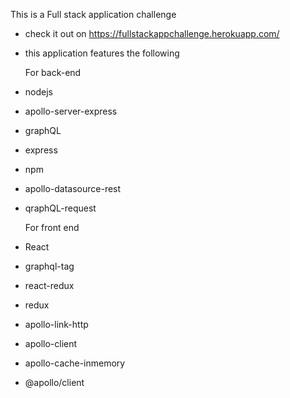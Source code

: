 This is a Full stack application challenge 

- check it out on https://fullstackappchallenge.herokuapp.com/ 
- this application features the following

  For back-end
  
* nodejs 
* apollo-server-express
* graphQL
* express
* npm
* apollo-datasource-rest
* qraphQL-request

  For front end
  
* React 
* graphql-tag
* react-redux
* redux
* apollo-link-http
* apollo-client
* apollo-cache-inmemory
* @apollo/client
